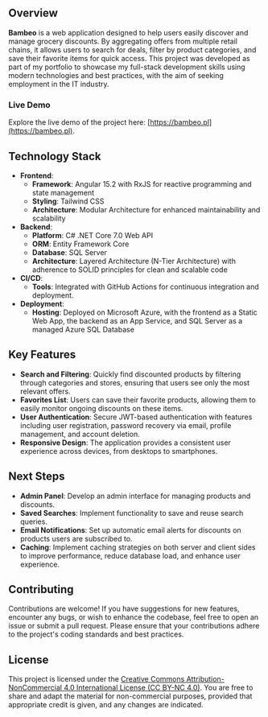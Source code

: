 ## Overview
**Bambeo** is a web application designed to help users easily discover and manage grocery discounts. By aggregating offers from multiple retail chains, it allows users to search for deals, filter by product categories, and save their favorite items for quick access. This project was developed as part of my portfolio to showcase my full-stack development skills using modern technologies and best practices, with the aim of seeking employment in the IT industry.

### Live Demo
Explore the live demo of the project here: [https://bambeo.pl](https://bambeo.pl).

## Technology Stack
- **Frontend**:
  - **Framework**: Angular 15.2 with RxJS for reactive programming and state management
  - **Styling**: Tailwind CSS
  - **Architecture**: Modular Architecture for enhanced maintainability and scalability
- **Backend**:
  - **Platform**: C# .NET Core 7.0 Web API
  - **ORM**: Entity Framework Core
  - **Database**: SQL Server
  - **Architecture**: Layered Architecture (N-Tier Architecture) with adherence to SOLID principles for clean and scalable code
- **CI/CD**:
  - **Tools**: Integrated with GitHub Actions for continuous integration and deployment.
- **Deployment**:
  - **Hosting**: Deployed on Microsoft Azure, with the frontend as a Static Web App, the backend as an App Service, and SQL Server as a managed Azure SQL Database

## Key Features
- **Search and Filtering**: Quickly find discounted products by filtering through categories and stores, ensuring that users see only the most relevant offers.
- **Favorites List**: Users can save their favorite products, allowing them to easily monitor ongoing discounts on these items.
- **User Authentication**: Secure JWT-based authentication with features including user registration, password recovery via email, profile management, and account deletion.
- **Responsive Design**: The application provides a consistent user experience across devices, from desktops to smartphones.

## Next Steps
- **Admin Panel**: Develop an admin interface for managing products and discounts.
- **Saved Searches**: Implement functionality to save and reuse search queries.
- **Email Notifications**: Set up automatic email alerts for discounts on products users are subscribed to.
- **Caching**: Implement caching strategies on both server and client sides to improve performance, reduce database load, and enhance user experience.

## Contributing
Contributions are welcome! If you have suggestions for new features, encounter any bugs, or wish to enhance the codebase, feel free to open an issue or submit a pull request. Please ensure that your contributions adhere to the project's coding standards and best practices.

## License
This project is licensed under the [Creative Commons Attribution-NonCommercial 4.0 International License (CC BY-NC 4.0)](https://creativecommons.org/licenses/by-nc/4.0/). You are free to share and adapt the material for non-commercial purposes, provided that appropriate credit is given, and any changes are indicated.
